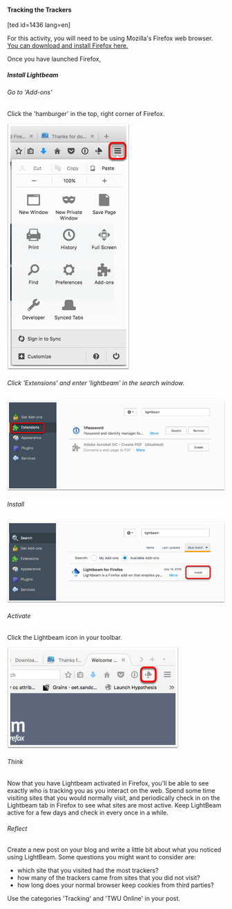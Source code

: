 #### Tracking the Trackers

\[ted id=1436 lang=en\]

For this activity, you will need to be using Mozilla's Firefox web browser. [You can download and install Firefox here.](https://www.mozilla.org/en-US/firefox/new/?scene=2)

Once you have launched Firefox,

##### Install Lightbeam

###### Go to 'Add-ons'

Click the 'hamburger' in the top, right corner of Firefox.

![](/assets/go-to--add-ons-.png)

###### Click 'Extensions' and enter 'lightbeam' in the search window.

![](/assets/click--extensions-.png)

###### Install

![](/assets/install.png)

###### Activate

Click the Lightbeam icon in your toolbar.

![](/assets/activate.png)

###### Think

Now that you have Lightbeam activated in Firefox, you'll be able to see exactly who is tracking you as you interact on the web. Spend some time visiting sites that you would normally visit, and periodically check in on the Lightbeam tab in Firefox to see what sites are most active. Keep LightBeam active for a few days and check in every once in a while.

###### Reflect

Create a new post on your blog and write a little bit about what you noticed using LightBeam. Some questions you might want to consider are:

* which site that you visited had the most trackers?
* how many of the trackers came from sites that you did not visit?
* how long does your normal browser keep cookies from third parties?

Use the categories 'Tracking' and 'TWU Online' in your post.



